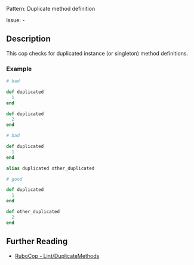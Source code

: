 Pattern: Duplicate method definition

Issue: -

## Description

This cop checks for duplicated instance (or singleton) method definitions.

### Example

```ruby
# bad

def duplicated
  1
end

def duplicated
  2
end
```
```ruby
# bad

def duplicated
  1
end

alias duplicated other_duplicated
```
```ruby
# good

def duplicated
  1
end

def other_duplicated
  2
end
```

## Further Reading

* [RuboCop - Lint/DuplicateMethods](https://rubocop.readthedocs.io/en/latest/cops_lint/#lintduplicatemethods)
